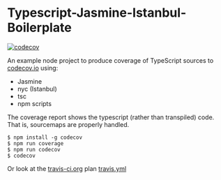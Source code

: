 # Typescript-Jasmine-Istanbul-Boilerplate

[![codecov](https://codecov.io/gh/JeremyMarshall/Typescript-Jasmine-Istanbul-Boilerplate/branch/master/graph/badge.svg)](https://codecov.io/gh/JeremyMarshall/Typescript-Jasmine-Istanbul-Boilerplate)

An example node project to produce coverage of TypeScript sources to [codecov.io](https://codecov.io) using:

- Jasmine
- nyc (Istanbul)
- tsc
- npm scripts

The coverage report shows the typescript (rather than transpiled) code. That is, sourcemaps are properly handled.

    $ npm install -g codecov
    $ npm run coverage
    $ npm run codecov
    $ codecov
        
Or look at the [travis-ci.org](https://travis-ci.org/github/JeremyMarshall/Typescript-Jasmine-Istanbul-Boilerplate) plan
[travis.yml](./.travis.yml)